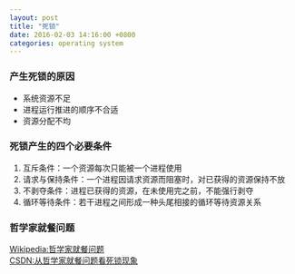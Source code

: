```yaml
---
layout: post
title: "死锁"
date: 2016-02-03 14:16:00 +0800
categories: operating system
---
```

### 产生死锁的原因
* 系统资源不足
* 进程运行推进的顺序不合适
* 资源分配不均

### 死锁产生的四个必要条件
1. 互斥条件：一个资源每次只能被一个进程使用
2. 请求与保持条件：一个进程因请求资源而阻塞时，对已获得的资源保持不放
3. 不剥夺条件：进程已获得的资源，在未使用完之前，不能强行剥夺
4. 循环等待条件：若干进程之间形成一种头尾相接的循环等待资源关系

### 哲学家就餐问题
[Wikipedia:哲学家就餐问题](https://zh.wikipedia.org/zh-cn/%E5%93%B2%E5%AD%A6%E5%AE%B6%E5%B0%B1%E9%A4%90%E9%97%AE%E9%A2%98)<br>
[CSDN:从哲学家就餐问题看死锁现象](http://blog.csdn.net/acm_lkl/article/details/50625777)
